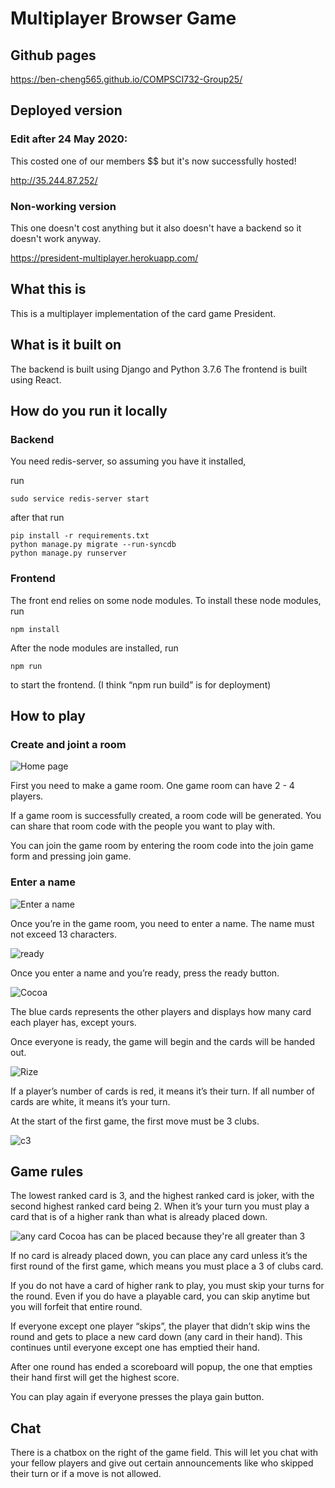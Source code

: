 # Multiplayer Browser Game

## Github pages

https://ben-cheng565.github.io/COMPSCI732-Group25/

## Deployed version

### Edit after 24 May 2020:

This costed one of our members $$ but it's now successfully hosted!

http://35.244.87.252/

### Non-working version

This one doesn't cost anything but it also doesn't have a backend so it doesn't work anyway.

https://president-multiplayer.herokuapp.com/

## What this is

This is a multiplayer implementation of the card game President.

## What is it built on

The backend is built using Django and Python 3.7.6
The frontend is built using React.

## How do you run it locally

### Backend

You need redis-server, so assuming you have it installed,

run 
```
sudo service redis-server start
```

after that run

```
pip install -r requirements.txt
python manage.py migrate --run-syncdb
python manage.py runserver
```

### Frontend

The front end relies on some node modules. 
To install these node modules, run 
```
npm install
```
After the node modules are installed, run 
```
npm run
```
to start the frontend.
(I think “npm run build” is for deployment)

## How to play

### Create and joint a room

![](/readme-assets/home-page.png "Home page")

First you need to make a game room.
One game room can have 2 - 4 players.

If a game room is successfully created, a room code will be generated.
You can share that room code with the people you want to play with.

You can join the game room by entering the room code into the join game form and pressing join game.

### Enter a name

![](/readme-assets/player-name.png "Enter a name")

Once you’re in the game room, you need to enter a name. The name must not exceed 13 characters.

![](/readme-assets/ready.png "ready")

Once you enter a name and you’re ready, press the ready button.

![](/readme-assets/other-player.png "Cocoa")

The blue cards represents the other players and displays how many card each player has, except yours.

Once everyone is ready, the game will begin and the cards will be handed out.

![](/readme-assets/rize-turn.png "Rize")

If a player’s number of cards is red, it means it’s their turn. If all number of cards are white, it means it’s your turn.

At the start of the first game, the first move must be 3 clubs.

![](/readme-assets/start-card.png "c3")

## Game rules

The lowest ranked card is 3, and the highest ranked card is joker, with the second highest ranked card being 2.
When it’s your turn you must play a card that is of a higher rank than what is already placed down.

![](/readme-assets/gameplay1.png "any card Cocoa has can be placed because they're all greater than 3")

If no card is already placed down, you can place any card unless it’s the first round of the first game, which means you must place a 3 of clubs card.

If you do not have a card of higher rank to play, you must skip your turns for the round. 
Even if you do have a playable card, you can skip anytime but you will forfeit that entire round.

If everyone except one player “skips”, the player that didn’t skip wins the round and gets to place a new card down (any card in their hand). This continues until everyone except one has emptied their hand.

After one round has ended a scoreboard will popup, the one that empties their hand first will get the highest score.

You can play again if everyone presses the playa gain button.

## Chat

There is a chatbox on the right of the game field.
This will let you chat with your fellow players and give out certain announcements like who skipped their turn or if a move is not allowed.
